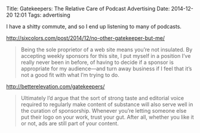 Title: Gatekeepers: The Relative Care of Podcast Advertising
Date: 2014-12-20 12:01
Tags: advertising

I have a shitty commute, and so I end up listening to many of podcasts.

http://sixcolors.com/post/2014/12/no-other-gatekeeper-but-me/

> Being the sole proprietor of a web site means you’re not insulated. By accepting weekly sponsors
> for this site, I put myself in a position I’ve really never been in before, of having to decide
> if a sponsor is appropriate for my audience—and turn away business if I feel that it’s not a
> good fit with what I’m trying to do.

http://betterelevation.com/gatekeepers/

> Ultimately I’d argue that the sort of strong taste and editorial voice required to regularly make
> content of substance will also serve well in the curation of sponsorship. Whenever you’re letting
> someone else put their logo on your work, trust your gut. After all, whether you like it or not,
> ads are still part of your content.